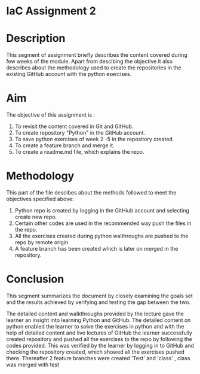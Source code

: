 #  IaC  Assignment 2  #

 # Description # 
This segment of assignment briefly describes the content covered during few weeks of the module. Apart from descibing the objective it also describes about the methodology used to create the repositories in the existing GitHub account with the python exercises.


# Aim #
The objective of this assignment is :
1. To revisit the content covered in Git and GitHub.
2. To create repository "Python" in the GitHub account.
3. To save python exercises of week 2 -5 in the repository created.
4. To create a feature branch and merge it.
5. To create a readme.md file, which explains the repo.


# Methodology #
This part of the file descibes about the methods followed to meet the objectives specified above:
1. Python repo is created by logging in the GitHiub account and selecting create new repo.
2. Certain other codes are used in the recommended way push the files in the repo.
3. All the exercises created during python walthroughs are pushed to the repo by remote origin 
4. A feature branch has been created which is later on merged in the repository.

# Conclusion #
This segment summarizes the document by closely examining the goals set and the results achieved by verifying and testing the gap between the two.

The detailed content and walkthroughs provided by the lecture gave the learner an insight into learning Python and GitHub. The detailed content on python enabled the learner to solve the exercises in python and with the help of detailed content and live lectures of GitHub the learner successfully created repository and pushed all the exercises to the repo by following the codes provided.
This was verified by the learner by logging in to GitHub and checking the repository created, which showed all the exercises pushed there.
Thereafter 2 feature branches were created 'Test' and 'class' , class was merged with test
